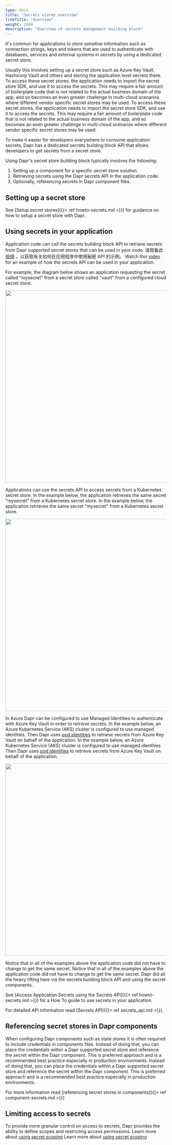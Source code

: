 ```yaml
---
type: docs
title: "Secrets stores overview"
linkTitle: "Overview"
weight: 1000
description: "Overview of secrets management building block"
---
```


It's common for applications to store sensitive information such as connection strings, keys and tokens that are used to authenticate with databases, services and external systems in secrets by using a dedicated secret store.

Usually this involves setting up a secret store such as Azure Key Vault, Hashicorp Vault and others and storing the application level secrets there. To access these secret stores, the application needs to import the secret store SDK, and use it to access the secrets. This may require a fair amount of boilerplate code that is not related to the actual business domain of the app, and so becomes an even greater challenge in multi-cloud scenarios where different vendor specific secret stores may be used. To access these secret stores, the application needs to import the secret store SDK, and use it to access the secrets. This may require a fair amount of boilerplate code that is not related to the actual business domain of the app, and so becomes an even greater challenge in multi-cloud scenarios where different vendor specific secret stores may be used.

To make it easier for developers everywhere to consume application secrets, Dapr has a dedicated secrets building block API that allows developers to get secrets from a secret store.

Using Dapr's secret store building block typically involves the following:
1. Setting up a component for a specific secret store solution.
1. Retrieving secrets using the Dapr secrets API in the application code.
1. Optionally, referencing secrets in Dapr component files.

## Setting up a secret store

See [Setup secret stores]({{< ref howto-secrets.md >}}) for guidance on how to setup a secret store with Dapr.

## Using secrets in your application

Application code can call the secrets building block API to retrieve secrets from Dapr supported secret stores that can be used in your code. 请观看此 [视频](https://www.bilibili.com/video/BV1QK4y1p7fn?p=9&t=1818) ，以获取有关如何在应用程序中使用秘密 API 的示例。 Watch this [video](https://www.youtube.com/watch?v=OtbYCBt9C34&t=1818) for an example of how the secrets API can be used in your application.

For example, the diagram below shows an application requesting the secret called "mysecret" from a secret store called "vault" from a configured cloud secret store.

<img src="/images/secrets-overview-cloud-stores.png" width=600>

Applications can use the secrets API to access secrets from a Kubernetes secret store. In the example below, the application retrieves the same secret "mysecret" from a Kubernetes secret store. In the example below, the application retrieves the same secret "mysecret" from a Kubernetes secret store.

<img src="/images/secrets-overview-kubernetes-store.png" width=600>

In Azure Dapr can be configured to use Managed Identities to authenticate with Azure Key Vault in order to retrieve secrets. In the example below, an Azure Kubernetes Service (AKS) cluster is configured to use managed identities. Then Dapr uses [pod identities](https://docs.microsoft.com/en-us/azure/aks/operator-best-practices-identity#use-pod-identities) to retrieve secrets from Azure Key Vault on behalf of the application. In the example below, an Azure Kubernetes Service (AKS) cluster is configured to use managed identities. Then Dapr uses [pod identities](https://docs.microsoft.com/en-us/azure/aks/operator-best-practices-identity#use-pod-identities) to retrieve secrets from Azure Key Vault on behalf of the application.

<img src="/images/secrets-overview-azure-aks-keyvault.png" width=600>

Notice that in all of the examples above the application code did not have to change to get the same secret. Notice that in all of the examples above the application code did not have to change to get the same secret. Dapr did all the heavy lifting here via the secrets building block API and using the secret components.

See [Access Application Secrets using the Secrets API]({{< ref howto-secrets.md >}}) for a How To guide to use secrets in your application.

For detailed API information read [Secrets API]({{< ref secrets_api.md >}}).

## Referencing secret stores in Dapr components

When configuring Dapr components such as state stores it is often required to include credentials in components files. Instead of doing that, you can place the credentials within a Dapr supported secret store and reference the secret within the Dapr component. This is preferred approach and is a recommended best practice especially in production environments. Instead of doing that, you can place the credentials within a Dapr supported secret store and reference the secret within the Dapr component. This is preferred approach and is a recommended best practice especially in production environments.

For more information read [referencing secret stores in components]({{< ref component-secrets.md >}})

## Limiting access to secrets

To provide more granular control on access to secrets, Dapr provides the ability to define scopes and restricting access permissions. Learn more about [using secret scoping]({{X15X}}) Learn more about [using secret scoping]({{X15X}})


